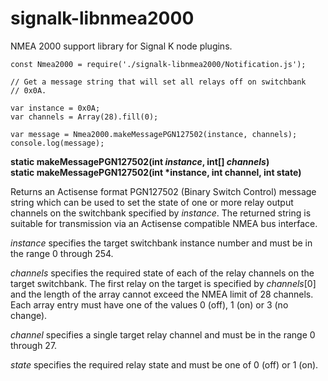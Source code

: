 # signalk-libnmea2000
NMEA 2000 support library for Signal K node plugins.

```
const Nmea2000 = require('./signalk-libnmea2000/Notification.js');

// Get a message string that will set all relays off on switchbank
// 0x0A.

var instance = 0x0A;
var channels = Array(28).fill(0);

var message = Nmea2000.makeMessagePGN127502(instance, channels);
console.log(message);
```

__static makeMessagePGN127502(int *instance*, int[] *channels*)__\
__static makeMessagePGN127502(int *instance, int channel, int state)__

Returns an Actisense format PGN127502 (Binary Switch Control) message string
which can be used to set the state of one or more relay output channels on
the switchbank specified by *instance*.
The returned string is suitable for transmission via an Actisense compatible
NMEA bus interface.

*instance* specifies the target switchbank instance number and must be in the
range 0 through 254.

*channels* specifies the required state of each of the relay channels on the
target switchbank.
The first relay on the target is specified by *channels*[0] and the length of
the array cannot exceed the NMEA limit of 28 channels.
Each array entry must have one of the values 0 (off), 1 (on) or 3 (no change).

*channel* specifies a single target relay channel and must be in the range 0
through 27.

*state* specifies the required relay state and must be one of 0 (off) or 1 (on).
